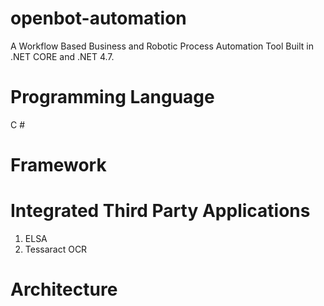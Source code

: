 # openbot-automation
A Workflow Based Business and Robotic Process Automation Tool Built in .NET CORE and .NET 4.7. 

# Programming Language
C #

# Framework

# Integrated Third Party Applications
1. ELSA
2. Tessaract OCR

# Architecture
